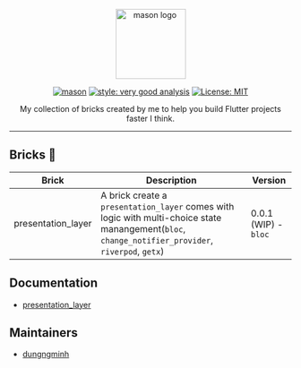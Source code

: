 <p align="center">
<img src="https://raw.githubusercontent.com/felangel/mason/master/assets/mason_full.png" height="125" alt="mason logo" />
</p>

<p align="center">
<a href="https://github.com/felangel/mason/actions"><img src="https://github.com/felangel/mason/workflows/mason/badge.svg" alt="mason"></a>
<a href="https://pub.dev/packages/very_good_analysis"><img src="https://img.shields.io/badge/style-very_good_analysis-B22C89.svg" alt="style: very good analysis"></a>
<a href="https://opensource.org/licenses/MIT"><img src="https://img.shields.io/badge/license-MIT-purple.svg" alt="License: MIT"></a>
</p>
<p align="center">
My collection of bricks created by me to help you build Flutter projects faster I think.
</p>


---

## Bricks 🧱

| Brick                                                        | Description                                                  | Version |
| ------------------------------------------------------------ | ------------------------------------------------------------ | ------- |
| presentation_layer | A brick create a `presentation_layer` comes with logic with multi-choice state manangement(`bloc`, `change_notifier_provider`, `riverpod`, `getx`) | 0.0.1 (WIP) - `bloc`   |

## Documentation

- [presentation_layer](https://github.com/dungngminh/mason_bricks/tree/main/bricks/presentation_layer)

## Maintainers

- [dungngminh](https://github.com/dungngminh)

